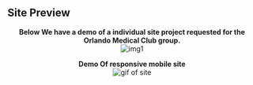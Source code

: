 <h2>Site Preview</h2>

<p align="center">
  <strong>Below We have a demo of a individual site project requested for the Orlando Medical Club group.</strong> <br>
  <img src="http://i64.tinypic.com/28lc6km.png" alt="img1"/>
</p>

<p align="center">
  <strong> Demo Of responsive mobile site</strong> <br>
  <img src="http://i68.tinypic.com/2my2i4p.gif" alt="gif of site"/>
</p>
